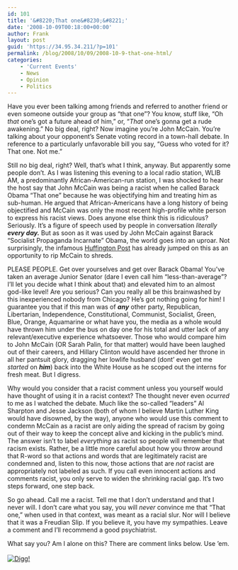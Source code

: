 ```yaml
---
id: 101
title: '&#8220;That one&#8230;&#8221;'
date: '2008-10-09T00:18:00+00:00'
author: Frank
layout: post
guid: 'https://34.95.34.211/?p=101'
permalink: /blog/2008/10/09/2008-10-9-that-one-html/
categories:
    - 'Current Events'
    - News
    - Opinion
    - Politics
---
```


<div src="v5">Have you ever been talking among friends and referred to another friend or even someone outside your group as “that one”? You know, stuff like, “Oh <span style="font-style: italic;">that</span> one’s got a future ahead of him,” or, “<span style="font-style: italic;">That</span> one’s gonna get a rude awakening.” No big deal, right? Now imagine you’re John McCain. You’re talking about your opponent’s Senate voting record in a town-hall debate. In reference to a particularly unfavorable bill you say, “Guess who voted for it? That one. Not me.”

Still no big deal, right? Well, that’s what I think, anyway. But apparently some people don’t. As I was listening this evening to a local radio station, WLIB AM, a predominantly African-American-run station, I was shocked to hear the host say that John McCain was being a racist when he called Barack Obama “That one” because he was objectifying him and treating him as sub-human. He argued that African-Americans have a long history of being objectified and McCain was only the most recent high-profile white person to express his racist views. Does anyone else think this is ridiculous? Seriously. It’s a figure of speech used by people in conversation <span style="font-style: italic;">literally <span style="font-weight: bold;">every day.</span></span> But as soon as it was used by John McCain against Barack “Socialist Propaganda Incarnate” Obama, the world goes into an uproar. Not surprisingly, the infamous [Huffington Post](http://www.huffingtonpost.com/2008/10/07/that-one-mccain-calls-oba_n_132802.html) has already jumped on this as an opportunity to rip McCain to shreds.

PLEASE PEOPLE. Get over yourselves and get over Barack Obama! You’ve taken an average Junior Senator (dare I even call him “less-than-average”? I’ll let you decide what I think about that) and elevated him to an almost god-like level! Are you serious? Can you really all be this brainwashed by this inexperienced nobody from Chicago? He’s got nothing going for him! I guarantee you that if this man was of <span style="font-style: italic;"><span style="font-weight: bold;">any</span></span> other party, Republican, Libertarian, Independence, Constitutional, Communist, Socialist, Green, Blue, Orange, Aquamarine or what have you, the media as a whole would have thrown him under the bus on day one for his total and utter lack of any relevant/executive experience whatsoever. Those who would compare him to John McCain (OR Sarah Palin, for that matter) would have been laughed out of their careers, and Hillary Clinton would have ascended her throne in all her pantsuit glory, dragging her lowlife husband (dont’ even get me <span style="font-style: italic;">started</span> on <span style="font-style: italic; font-weight: bold;">him</span>) back into the White House as he scoped out the interns for fresh meat. But I digress.

Why would you consider that a racist comment unless you yourself would have thought of using it in a racist context? The thought never even <span style="font-style: italic;">ocurred</span> to me as I watched the debate. Much like the so-called “leaders” Al Sharpton and Jesse Jackson (both of whom I believe Martin Luther King would have disowned, by the way), anyone who would use this comment to condemn McCain as a racist are only aiding the spread of racism by going out of their way to keep the concept alive and kicking in the public’s mind. The answer isn’t to label <span style="font-style: italic;">everything</span> as racist so people will remember that racism exists. Rather, be a little more careful about how you throw around that R-word so that actions and words that are legitimately racist are condemned and, listen to this now, those actions that are <span style="font-style: italic;">not</span> racist are appropriately not labeled as such. If you call even innocent actions and comments racist, you only serve to widen the shrinking racial gap. It’s two steps forward, one step back.

So go ahead. Call me a racist. Tell me that I don’t understand and that I never will. I don’t care what you say, you will <span style="font-style: italic;">never</span> convince me that “That one,” when used in that context, was meant as a racial slur. Nor will I believe that it was a Freudian Slip. If you believe it, you have my sympathies. Leave a comment and I’ll recommend a good psychiatrist.

What say you? Am I alone on this? There are comment links below. Use ’em.  
[  
![Digg!](http://digg.com/img/badges/100x20-digg-button.gif)  ](http://digg.com/)

</div>